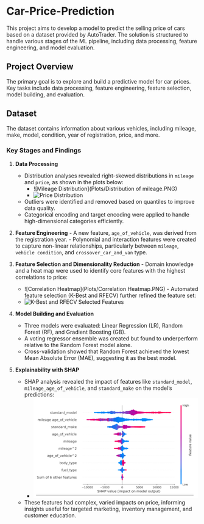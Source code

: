 # Car-Price-Prediction
This project aims to develop a model to predict the selling price of cars based on a dataset provided by AutoTrader. The solution is structured to handle various stages of the ML pipeline, including data processing, feature engineering, and model evaluation.

## Project Overview

The primary goal is to explore and build a predictive model for car prices. Key tasks include data processing, feature engineering, feature selection, model building, and evaluation.

## Dataset
The dataset contains information about various vehicles, including mileage, make, model, condition, year of registration, price, and more.


### Key Stages and Findings
1. **Data Processing**
    - Distribution analyses revealed right-skewed distributions in `mileage` and `price`, as shown in the plots below:
      - ![Mileage Distribution](Plots/Distribution of mileage.PNG)
      - ![Price Distribution](Plots/Price_Distribution_Bar.PNG)
    - Outliers were identified and removed based on quantiles to improve data quality.
    - Categorical encoding and target encoding were applied to handle high-dimensional categories efficiently.
      
  2. **Feature Engineering**
    - A new feature, `age_of_vehicle`, was derived from the registration year.
    - Polynomial and interaction features were created to capture non-linear relationships, particularly between `mileage`, `vehicle condition`, and `crossover_car_and_van` type.

  3. **Feature Selection and Dimensionality Reduction**
    - Domain knowledge and a heat map were used to identify core features with the highest correlations to price:
      - ![Correlation Heatmap](Plots/Correlation Heatmap.PNG)
    - Automated feature selection (K-Best and RFECV) further refined the feature set:
      - ![K-Best and RFECV Selected Features](visuals/k_best_rfecv_features.png)

4. **Model Building and Evaluation**
    - Three models were evaluated: Linear Regression (LR), Random Forest (RF), and Gradient Boosting (GB).
    - A voting regressor ensemble was created but found to underperform relative to the Random Forest model alone.
    - Cross-validation showed that Random Forest achieved the lowest Mean Absolute Error (MAE), suggesting it as the best model.

5. **Explainability with SHAP**
    - SHAP analysis revealed the impact of features like `standard_model`, `mileage_age_of_vehicle`, and `standard_make` on the model’s predictions:
      - ![SHAP Feature Importance](Plots/Shap3.PNG)
    - These features had complex, varied impacts on price, informing insights useful for targeted marketing, inventory management, and customer education.
